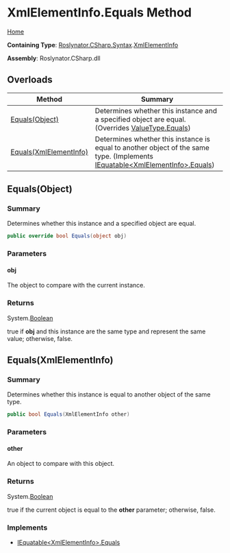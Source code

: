 <a name="_top"></a>

# XmlElementInfo\.Equals Method

[Home](../../../../../README.md#_top)

**Containing Type**: [Roslynator.CSharp.Syntax](../../README.md#_top)\.[XmlElementInfo](../README.md#_top)

**Assembly**: Roslynator\.CSharp\.dll

## Overloads

| Method | Summary |
| ------ | ------- |
| [Equals(Object)](#Roslynator_CSharp_Syntax_XmlElementInfo_Equals_System_Object_) | Determines whether this instance and a specified object are equal\. \(Overrides [ValueType.Equals](https://docs.microsoft.com/en-us/dotnet/api/system.valuetype.equals)\) |
| [Equals(XmlElementInfo)](#Roslynator_CSharp_Syntax_XmlElementInfo_Equals_Roslynator_CSharp_Syntax_XmlElementInfo_) | Determines whether this instance is equal to another object of the same type\. \(Implements [IEquatable\<XmlElementInfo>.Equals](https://docs.microsoft.com/en-us/dotnet/api/system.iequatable-1.equals)\) |

## Equals\(Object\) <a name="Roslynator_CSharp_Syntax_XmlElementInfo_Equals_System_Object_"></a>

### Summary

Determines whether this instance and a specified object are equal\.

```csharp
public override bool Equals(object obj)
```

### Parameters

#### obj

The object to compare with the current instance\. 

### Returns

System\.[Boolean](https://docs.microsoft.com/en-us/dotnet/api/system.boolean)

true if **obj** and this instance are the same type and represent the same value; otherwise, false\. 

## Equals\(XmlElementInfo\) <a name="Roslynator_CSharp_Syntax_XmlElementInfo_Equals_Roslynator_CSharp_Syntax_XmlElementInfo_"></a>

### Summary

Determines whether this instance is equal to another object of the same type\.

```csharp
public bool Equals(XmlElementInfo other)
```

### Parameters

#### other

An object to compare with this object\.

### Returns

System\.[Boolean](https://docs.microsoft.com/en-us/dotnet/api/system.boolean)

true if the current object is equal to the **other** parameter; otherwise, false\.

### Implements

* [IEquatable\<XmlElementInfo>.Equals](https://docs.microsoft.com/en-us/dotnet/api/system.iequatable-1.equals)
